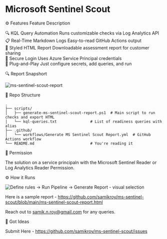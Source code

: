 # Microsoft Sentinel Scout

⚙️ Features
Feature	Description

🔍 KQL Query Automation	Runs customizable checks via Log Analytics API <br/>
📋 Real-Time Markdown Logs	Easy-to-read GitHub Actions output <br/>
📄 Styled HTML Report	Downloadable assessment report for customer sharing <br/>
🔐 Secure Login	Uses Azure Service Principal credentials <br/>
🧰 Plug-and-Play	Just configure secrets, add queries, and run <br/>

🔍 Report Snapshort

![ms-sentinel-scout-report](https://github.com/user-attachments/assets/79645c9b-553e-41e5-b008-b38ce89d235a)


📁 Repo Structure

```
.
├── scripts/
│   ├── generate-ms-sentinel-scout-report.ps1  # Main script to run checks and export HTML
│   └── kql-queries.txt               # List of readiness queries with alias
├── .github/
│   └── workflows/Generate MS Sentinel Scout Report.yml  # GitHub Actions workflow
└── README.md                         # You're reading it

```

🔐 Permission

The solution on a service principaln with the 
Microsoft Sentinel Reader or Log Analytics Reader Permission.

⚙️ How it Runs

![Define rules → Run Pipeline → Generate Report - visual selection](https://github.com/user-attachments/assets/dc4d7578-c57a-4223-b8bb-8d3d1b3012f5)


Here is a sample report - https://github.com/samikroy/ms-sentinel-scout/blob/main/ms-sentinel-scout-report.html

Reach out to samik.n.roy@gmail.com for any queries.


🧰 Got Ideas 

Submit Here - https://github.com/samikroy/ms-sentinel-scout/issues

